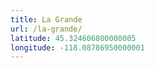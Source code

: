 ```yaml
---
title: La Grande
url: /la-grande/
latitude: 45.324606800000005
longitude: -118.08786950000001
---
```

